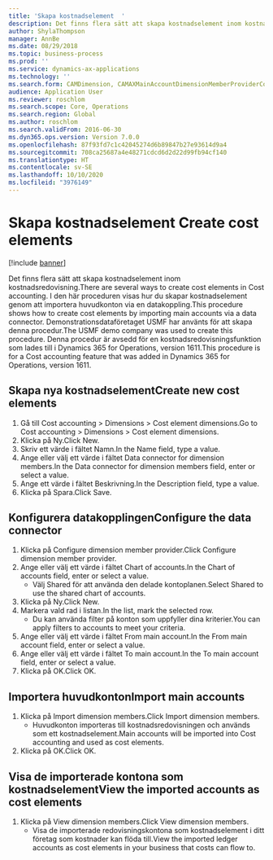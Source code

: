 ```yaml
---
title: 'Skapa kostnadselement  '
description: Det finns flera sätt att skapa kostnadselement inom kostnadsredovisning.
author: ShylaThompson
manager: AnnBe
ms.date: 08/29/2018
ms.topic: business-process
ms.prod: ''
ms.service: dynamics-ax-applications
ms.technology: ''
ms.search.form: CAMDimension, CAMAXMainAccountDimensionMemberProviderConfiguration, CAMDimensionMember
audience: Application User
ms.reviewer: roschlom
ms.search.scope: Core, Operations
ms.search.region: Global
ms.author: roschlom
ms.search.validFrom: 2016-06-30
ms.dyn365.ops.version: Version 7.0.0
ms.openlocfilehash: 87f93fd7c1c42045274d6b89847b27e93614d9a4
ms.sourcegitcommit: 708ca25687a4e48271cdcd6d2d22d99fb94cf140
ms.translationtype: HT
ms.contentlocale: sv-SE
ms.lasthandoff: 10/10/2020
ms.locfileid: "3976149"
---
```

# <a name="create-cost-elements"></a><span data-ttu-id="6b171-103">Skapa kostnadselement  </span><span class="sxs-lookup"><span data-stu-id="6b171-103">Create cost elements</span></span> 

[!include [banner](../../includes/banner.md)]

<span data-ttu-id="6b171-104">Det finns flera sätt att skapa kostnadselement inom kostnadsredovisning.</span><span class="sxs-lookup"><span data-stu-id="6b171-104">There are several ways to create cost elements in Cost accounting.</span></span> <span data-ttu-id="6b171-105">I den här proceduren visas hur du skapar kostnadselement genom att importera huvudkonton via en datakoppling.</span><span class="sxs-lookup"><span data-stu-id="6b171-105">This procedure shows how to create cost elements by importing main accounts via a data connector.</span></span> <span data-ttu-id="6b171-106">Demonstrationsdataföretaget USMF har använts för att skapa denna procedur.</span><span class="sxs-lookup"><span data-stu-id="6b171-106">The USMF demo company was used to create this procedure.</span></span> <span data-ttu-id="6b171-107">Denna procedur är avsedd för en kostnadsredovisningsfunktion som lades till i Dynamics 365 for Operations, version 1611.</span><span class="sxs-lookup"><span data-stu-id="6b171-107">This procedure is for a Cost accounting feature that was added in Dynamics 365 for Operations, version 1611.</span></span>


## <a name="create-new-cost-elements"></a><span data-ttu-id="6b171-108">Skapa nya kostnadselement</span><span class="sxs-lookup"><span data-stu-id="6b171-108">Create new cost elements</span></span>
1. <span data-ttu-id="6b171-109">Gå till Cost accounting > Dimensions > Cost element dimensions.</span><span class="sxs-lookup"><span data-stu-id="6b171-109">Go to Cost accounting > Dimensions > Cost element dimensions.</span></span>
2. <span data-ttu-id="6b171-110">Klicka på Ny.</span><span class="sxs-lookup"><span data-stu-id="6b171-110">Click New.</span></span>
3. <span data-ttu-id="6b171-111">Skriv ett värde i fältet Namn.</span><span class="sxs-lookup"><span data-stu-id="6b171-111">In the Name field, type a value.</span></span>
4. <span data-ttu-id="6b171-112">Ange eller välj ett värde i fältet Data connector for dimension members.</span><span class="sxs-lookup"><span data-stu-id="6b171-112">In the Data connector for dimension members field, enter or select a value.</span></span>
5. <span data-ttu-id="6b171-113">Ange ett värde i fältet Beskrivning.</span><span class="sxs-lookup"><span data-stu-id="6b171-113">In the Description field, type a value.</span></span>
6. <span data-ttu-id="6b171-114">Klicka på Spara.</span><span class="sxs-lookup"><span data-stu-id="6b171-114">Click Save.</span></span>

## <a name="configure-the-data-connector"></a><span data-ttu-id="6b171-115">Konfigurera datakopplingen</span><span class="sxs-lookup"><span data-stu-id="6b171-115">Configure the data connector</span></span>
1. <span data-ttu-id="6b171-116">Klicka på Configure dimension member provider.</span><span class="sxs-lookup"><span data-stu-id="6b171-116">Click Configure dimension member provider.</span></span>
2. <span data-ttu-id="6b171-117">Ange eller välj ett värde i fältet Chart of accounts.</span><span class="sxs-lookup"><span data-stu-id="6b171-117">In the Chart of accounts field, enter or select a value.</span></span>
    * <span data-ttu-id="6b171-118">Välj Shared för att använda den delade kontoplanen.</span><span class="sxs-lookup"><span data-stu-id="6b171-118">Select Shared to use the shared chart of accounts.</span></span>  
3. <span data-ttu-id="6b171-119">Klicka på Ny.</span><span class="sxs-lookup"><span data-stu-id="6b171-119">Click New.</span></span>
4. <span data-ttu-id="6b171-120">Markera vald rad i listan.</span><span class="sxs-lookup"><span data-stu-id="6b171-120">In the list, mark the selected row.</span></span>
    * <span data-ttu-id="6b171-121">Du kan använda filter på konton som uppfyller dina kriterier.</span><span class="sxs-lookup"><span data-stu-id="6b171-121">You can apply filters to accounts to meet your criteria.</span></span>  
5. <span data-ttu-id="6b171-122">Ange eller välj ett värde i fältet From main account.</span><span class="sxs-lookup"><span data-stu-id="6b171-122">In the From main account field, enter or select a value.</span></span>
6. <span data-ttu-id="6b171-123">Ange eller välj ett värde i fältet To main account.</span><span class="sxs-lookup"><span data-stu-id="6b171-123">In the To main account field, enter or select a value.</span></span>
7. <span data-ttu-id="6b171-124">Klicka på OK.</span><span class="sxs-lookup"><span data-stu-id="6b171-124">Click OK.</span></span>

## <a name="import-main-accounts"></a><span data-ttu-id="6b171-125">Importera huvudkonton</span><span class="sxs-lookup"><span data-stu-id="6b171-125">Import main accounts</span></span>
1. <span data-ttu-id="6b171-126">Klicka på Import dimension members.</span><span class="sxs-lookup"><span data-stu-id="6b171-126">Click Import dimension members.</span></span>
    * <span data-ttu-id="6b171-127">Huvudkonton importeras till kostnadsredovisningen och används som ett kostnadselement.</span><span class="sxs-lookup"><span data-stu-id="6b171-127">Main accounts will be imported into Cost accounting and used as cost elements.</span></span>  
2. <span data-ttu-id="6b171-128">Klicka på OK.</span><span class="sxs-lookup"><span data-stu-id="6b171-128">Click OK.</span></span>

## <a name="view-the-imported-accounts-as-cost-elements"></a><span data-ttu-id="6b171-129">Visa de importerade kontona som kostnadselement</span><span class="sxs-lookup"><span data-stu-id="6b171-129">View the imported accounts as cost elements</span></span>
1. <span data-ttu-id="6b171-130">Klicka på View dimension members.</span><span class="sxs-lookup"><span data-stu-id="6b171-130">Click View dimension members.</span></span>
    * <span data-ttu-id="6b171-131">Visa de importerade redovisningskontona som kostnadselement i ditt företag som kostnader kan flöda till.</span><span class="sxs-lookup"><span data-stu-id="6b171-131">View the imported ledger accounts as cost elements in your business that costs can flow to.</span></span>  

